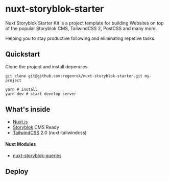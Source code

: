 # nuxt-storyblok-starter

Nuxt Storyblok Starter Kit is a project template for building Websites on top of the popular Storyblok CMS, TailwindCSS 2, PostCSS and many more. 

Helping you to stay productive following and eliminating repetive tasks. 

## Quickstart

Clone the project and install depencies
```
git clone git@github.com:regenrek/nuxt-storyblok-starter.git my-project

yarn # install
yarn dev # start develop server
```

## What's inside

* [Nuxt.js](https://nuxtjs.org/)
* [Storyblok](https://www.storyblok.com/) CMS Ready
* [TailwindCSS](https://tailwindcss.com/) 2.0 (nuxt-tailwindcss)

#### Nuxt Modules
* [nuxt-storyblok-queries](https://github.com/regenrek/nuxt-storyblok-queries)

## Deploy


